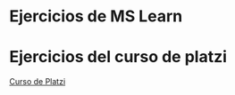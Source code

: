 # Ejercicios de MS Learn

# Ejercicios del curso de platzi

[Curso de Platzi](https://platzi.com/cursos/azure-redis-cache/)
